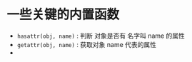 # 一些关键的内置函数

* `hasattr(obj, name)` : 判断 对象是否有 名字叫 name 的属性
* `getattr(obj, name)` : 获取对象 name 代表的属性
* ​

